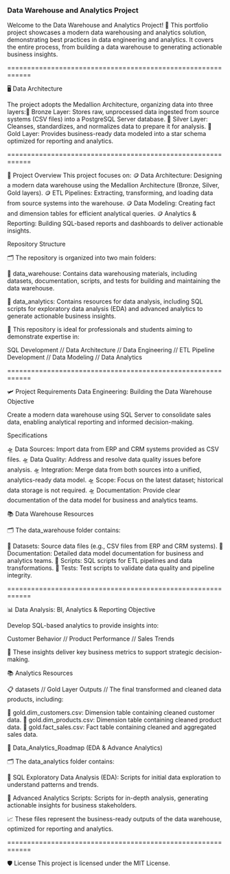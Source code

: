 ### Data Warehouse and Analytics Project

Welcome to the Data Warehouse and Analytics Project! 🚀 This portfolio project showcases a modern data warehousing and analytics solution, demonstrating best practices in data engineering and analytics. It covers the entire process, from building a data warehouse to generating actionable business insights.

============================================================

🖥 Data Architecture 

The project adopts the Medallion Architecture, organizing data into three layers:🥉 Bronze Layer: Stores raw, unprocessed data ingested from source systems (CSV files) into a PostgreSQL Server database. 🥈 Silver Layer: Cleanses, standardizes, and normalizes data to prepare it for analysis. 🥇 Gold Layer: Provides business-ready data modeled into a star schema optimized for reporting and analytics.

============================================================

📖 Project Overview
This project focuses on: 🪙 Data Architecture: Designing a modern data warehouse using the Medallion Architecture (Bronze, Silver, Gold layers). 🪙 ETL Pipelines: Extracting, transforming, and loading data from source systems into the warehouse. 🪙 Data Modeling: Creating fact and dimension tables for efficient analytical queries. 🪙 Analytics & Reporting: Building SQL-based reports and dashboards to deliver actionable insights.

Repository Structure

🗂 The repository is organized into two main folders:

📂 data_warehouse: Contains data warehousing materials, including datasets, documentation, scripts, and tests for building and maintaining the data warehouse.

📂 data_analytics: Contains resources for data analysis, including SQL scripts for exploratory data analysis (EDA) and advanced analytics to generate actionable business insights.


🎯 This repository is ideal for professionals and students aiming to demonstrate expertise in:

SQL Development // Data Architecture // Data Engineering // ETL Pipeline Development // Data Modeling // Data Analytics

============================================================

🛩 Project Requirements
Data Engineering: Building the Data Warehouse
Objective

Create a modern data warehouse using SQL Server to consolidate sales data, enabling analytical reporting and informed decision-making.

Specifications

🛸 Data Sources: Import data from ERP and CRM systems provided as CSV files.
🛸 Data Quality: Address and resolve data quality issues before analysis.
🛸 Integration: Merge data from both sources into a unified, analytics-ready data model.
🛸 Scope: Focus on the latest dataset; historical data storage is not required.
🛸 Documentation: Provide clear documentation of the data model for business and analytics teams.

📚 Data Warehouse Resources

🗂 The data_warehouse folder contains:

📂 Datasets: Source data files (e.g., CSV files from ERP and CRM systems).
📂 Documentation: Detailed data model documentation for business and analytics teams.
📂 Scripts: SQL scripts for ETL pipelines and data transformations.
📂 Tests: Test scripts to validate data quality and pipeline integrity.

============================================================

📊 Data Analysis: BI, Analytics & Reporting
Objective

Develop SQL-based analytics to provide insights into:

Customer Behavior // Product Performance // Sales Trends

🔎 These insights deliver key business metrics to support strategic decision-making.

📚 Analytics Resources

📋 datasets // Gold Layer Outputs // The final transformed and cleaned data products, including:

🏅 gold.dim_customers.csv: Dimension table containing cleaned customer data.
🏅 gold.dim_products.csv: Dimension table containing cleaned product data.
🏅 gold.fact_sales.csv: Fact table containing cleaned and aggregated sales data.

📑 Data_Analytics_Roadmap (EDA & Advance Analytics)

🗂 The data_analytics folder contains:

📂 SQL Exploratory Data Analysis (EDA): Scripts for initial data exploration to understand patterns and trends.

📂 Advanced Analytics Scripts: Scripts for in-depth analysis, generating actionable insights for business stakeholders.

📈 These files represent the business-ready outputs of the data warehouse, optimized for reporting and analytics.

============================================================

🛡️ License
This project is licensed under the MIT License.

